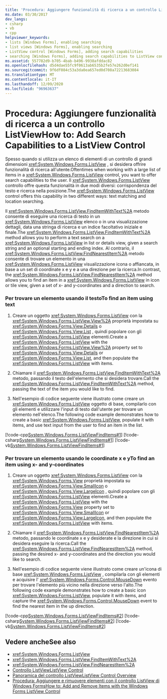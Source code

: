 ```yaml
---
title: 'Procedura: Aggiungere funzionalità di ricerca a un controllo ListView'
ms.date: 03/30/2017
dev_langs:
- csharp
- vb
- cpp
helpviewer_keywords:
- lists [Windows Forms], enabling searching
- list views [Windows Forms], enabling searching
- ListView control [Windows Forms], adding search capabilities
- searching [Windows Forms], adding search capabilities to ListView control
ms.assetid: 557782d9-b705-4bab-b496-9938afddac82
ms.openlocfilehash: d5d4dae55fc9f0613ab6535b2fe57e262d0ef141
ms.sourcegitcommit: 9f6df084c53a3da0ea657ed0d708a72213683084
ms.translationtype: MT
ms.contentlocale: it-IT
ms.lasthandoff: 12/09/2020
ms.locfileid: "96963637"
---
```

# <a name="how-to-add-search-capabilities-to-a-listview-control"></a><span data-ttu-id="dbe1d-102">Procedura: Aggiungere funzionalità di ricerca a un controllo ListView</span><span class="sxs-lookup"><span data-stu-id="dbe1d-102">How to: Add Search Capabilities to a ListView Control</span></span>
<span data-ttu-id="dbe1d-103">Spesso quando si utilizza un elenco di elementi di un controllo di grandi dimensioni <xref:System.Windows.Forms.ListView> , si desidera offrire funzionalità di ricerca all'utente.</span><span class="sxs-lookup"><span data-stu-id="dbe1d-103">Oftentimes when working with a large list of items in a <xref:System.Windows.Forms.ListView> control, you want to offer search capabilities to the user.</span></span> <span data-ttu-id="dbe1d-104">Il <xref:System.Windows.Forms.ListView> controllo offre questa funzionalità in due modi diversi: corrispondenza del testo e ricerca nella posizione.</span><span class="sxs-lookup"><span data-stu-id="dbe1d-104">The <xref:System.Windows.Forms.ListView> control offers this capability in two different ways: text matching and location searching.</span></span>  
  
 <span data-ttu-id="dbe1d-105">Il <xref:System.Windows.Forms.ListView.FindItemWithText%2A> metodo consente di eseguire una ricerca di testo in un <xref:System.Windows.Forms.ListView> elenco o in una visualizzazione dettagli, data una stringa di ricerca e un indice facoltativo iniziale e finale.</span><span class="sxs-lookup"><span data-stu-id="dbe1d-105">The <xref:System.Windows.Forms.ListView.FindItemWithText%2A> method allows you to perform a text search on a <xref:System.Windows.Forms.ListView> in list or details view, given a search string and an optional starting and ending index.</span></span> <span data-ttu-id="dbe1d-106">Al contrario, il <xref:System.Windows.Forms.ListView.FindNearestItem%2A> metodo consente di trovare un elemento in una <xref:System.Windows.Forms.ListView> visualizzazione icona o affiancata, in base a un set di coordinate x e y e a una direzione per la ricerca.</span><span class="sxs-lookup"><span data-stu-id="dbe1d-106">In contrast, the <xref:System.Windows.Forms.ListView.FindNearestItem%2A> method allows you to find an item in a <xref:System.Windows.Forms.ListView> in icon or tile view, given a set of x- and y-coordinates and a direction to search.</span></span>  
  
### <a name="to-find-an-item-using-text"></a><span data-ttu-id="dbe1d-107">Per trovare un elemento usando il testo</span><span class="sxs-lookup"><span data-stu-id="dbe1d-107">To find an item using text</span></span>  
  
1. <span data-ttu-id="dbe1d-108">Creare un oggetto <xref:System.Windows.Forms.ListView> con la <xref:System.Windows.Forms.ListView.View%2A> proprietà impostata su <xref:System.Windows.Forms.View.Details> o <xref:System.Windows.Forms.View.List> , quindi popolare con gli <xref:System.Windows.Forms.ListView> elementi.</span><span class="sxs-lookup"><span data-stu-id="dbe1d-108">Create a <xref:System.Windows.Forms.ListView> with the <xref:System.Windows.Forms.ListView.View%2A> property set to <xref:System.Windows.Forms.View.Details> or <xref:System.Windows.Forms.View.List>, and then populate the <xref:System.Windows.Forms.ListView> with items.</span></span>  
  
2. <span data-ttu-id="dbe1d-109">Chiamare il <xref:System.Windows.Forms.ListView.FindItemWithText%2A> metodo, passando il testo dell'elemento che si desidera trovare.</span><span class="sxs-lookup"><span data-stu-id="dbe1d-109">Call the <xref:System.Windows.Forms.ListView.FindItemWithText%2A> method, passing the text of the item you would like to find.</span></span>  
  
3. <span data-ttu-id="dbe1d-110">Nell'esempio di codice seguente viene illustrato come creare un <xref:System.Windows.Forms.ListView> oggetto di base, compilarlo con gli elementi e utilizzare l'input di testo dall'utente per trovare un elemento nell'elenco.</span><span class="sxs-lookup"><span data-stu-id="dbe1d-110">The following code example demonstrates how to create a basic <xref:System.Windows.Forms.ListView>, populate it with items, and use text input from the user to find an item in the list.</span></span>  
  
 [!code-cpp[System.Windows.Forms.ListViewFindItems#1](~/samples/snippets/cpp/VS_Snippets_Winforms/System.Windows.Forms.ListViewFindItems/cpp/form1.cpp#1)]
 [!code-csharp[System.Windows.Forms.ListViewFindItems#1](~/samples/snippets/csharp/VS_Snippets_Winforms/System.Windows.Forms.ListViewFindItems/CS/form1.cs#1)]
 [!code-vb[System.Windows.Forms.ListViewFindItems#1](~/samples/snippets/visualbasic/VS_Snippets_Winforms/System.Windows.Forms.ListViewFindItems/VB/form1.vb#1)]  
  
### <a name="to-find-an-item-using-x--and-y-coordinates"></a><span data-ttu-id="dbe1d-111">Per trovare un elemento usando le coordinate x e y</span><span class="sxs-lookup"><span data-stu-id="dbe1d-111">To find an item using x- and y-coordinates</span></span>  
  
1. <span data-ttu-id="dbe1d-112">Creare un oggetto <xref:System.Windows.Forms.ListView> con la <xref:System.Windows.Forms.View> proprietà impostata su <xref:System.Windows.Forms.View.SmallIcon> o <xref:System.Windows.Forms.View.LargeIcon> , quindi popolare con gli <xref:System.Windows.Forms.ListView> elementi.</span><span class="sxs-lookup"><span data-stu-id="dbe1d-112">Create a <xref:System.Windows.Forms.ListView> with the <xref:System.Windows.Forms.View> property set to <xref:System.Windows.Forms.View.SmallIcon> or <xref:System.Windows.Forms.View.LargeIcon>, and then populate the <xref:System.Windows.Forms.ListView> with items.</span></span>  
  
2. <span data-ttu-id="dbe1d-113">Chiamare il <xref:System.Windows.Forms.ListView.FindNearestItem%2A> metodo, passando le coordinate x e y desiderate e la direzione in cui si desidera eseguire la ricerca.</span><span class="sxs-lookup"><span data-stu-id="dbe1d-113">Call the <xref:System.Windows.Forms.ListView.FindNearestItem%2A> method, passing the desired x- and y-coordinates and the direction you would like to search.</span></span>  
  
3. <span data-ttu-id="dbe1d-114">Nell'esempio di codice seguente viene illustrato come creare un'icona di base <xref:System.Windows.Forms.ListView> , compilarla con gli elementi e acquisire l' <xref:System.Windows.Forms.Control.MouseDown> evento per trovare l'elemento più vicino nella direzione verso l'alto.</span><span class="sxs-lookup"><span data-stu-id="dbe1d-114">The following code example demonstrates how to create a basic icon <xref:System.Windows.Forms.ListView>, populate it with items, and capture the <xref:System.Windows.Forms.Control.MouseDown> event to find the nearest item in the up direction.</span></span>  
  
 [!code-cpp[System.Windows.Forms.ListViewFindItems#2](~/samples/snippets/cpp/VS_Snippets_Winforms/System.Windows.Forms.ListViewFindItems/cpp/form1.cpp#2)]
 [!code-csharp[System.Windows.Forms.ListViewFindItems#2](~/samples/snippets/csharp/VS_Snippets_Winforms/System.Windows.Forms.ListViewFindItems/CS/form1.cs#2)]
 [!code-vb[System.Windows.Forms.ListViewFindItems#2](~/samples/snippets/visualbasic/VS_Snippets_Winforms/System.Windows.Forms.ListViewFindItems/VB/form1.vb#2)]  
  
## <a name="see-also"></a><span data-ttu-id="dbe1d-115">Vedere anche</span><span class="sxs-lookup"><span data-stu-id="dbe1d-115">See also</span></span>

- <xref:System.Windows.Forms.ListView>
- <xref:System.Windows.Forms.ListView.FindItemWithText%2A>
- <xref:System.Windows.Forms.ListView.FindNearestItem%2A>
- [<span data-ttu-id="dbe1d-116">Controllo ListView</span><span class="sxs-lookup"><span data-stu-id="dbe1d-116">ListView Control</span></span>](listview-control-windows-forms.md)
- [<span data-ttu-id="dbe1d-117">Panoramica del controllo ListView</span><span class="sxs-lookup"><span data-stu-id="dbe1d-117">ListView Control Overview</span></span>](listview-control-overview-windows-forms.md)
- [<span data-ttu-id="dbe1d-118">Procedura: Aggiungere e rimuovere elementi con il controllo ListView di Windows Forms</span><span class="sxs-lookup"><span data-stu-id="dbe1d-118">How to: Add and Remove Items with the Windows Forms ListView Control</span></span>](how-to-add-and-remove-items-with-the-windows-forms-listview-control.md)
